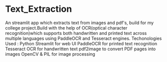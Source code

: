 # Text_Extraction
An streamlit app which extracts text from images and pdf's, build for my college project.Build with the help of OCR(optical character recognition)which supports both handwritten and printed text across multiple languages using PaddleOCR and Tesseract engines.
Techonologies Used :
   Python
   Streamlit for web UI
   PaddleOCR for printed text recognition
   Tesseract OCR for handwritten text
   pdf2image to convert PDF pages into images
   OpenCV & PIL for image processing
